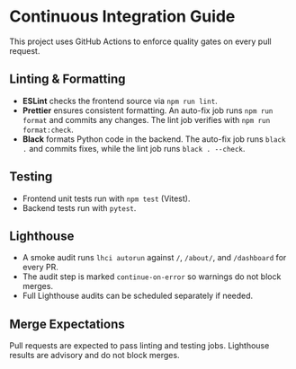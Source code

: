 # Continuous Integration Guide

This project uses GitHub Actions to enforce quality gates on every pull request.

## Linting & Formatting

- **ESLint** checks the frontend source via `npm run lint`.
- **Prettier** ensures consistent formatting. An auto-fix job runs `npm run format` and commits any changes. The lint job verifies with `npm run format:check`.
- **Black** formats Python code in the backend. The auto-fix job runs `black .` and commits fixes, while the lint job runs `black . --check`.

## Testing

- Frontend unit tests run with `npm test` (Vitest).
- Backend tests run with `pytest`.

## Lighthouse

- A smoke audit runs `lhci autorun` against `/`, `/about/`, and `/dashboard` for every PR.
- The audit step is marked `continue-on-error` so warnings do not block merges.
- Full Lighthouse audits can be scheduled separately if needed.

## Merge Expectations

Pull requests are expected to pass linting and testing jobs. Lighthouse results are advisory and do not block merges.
